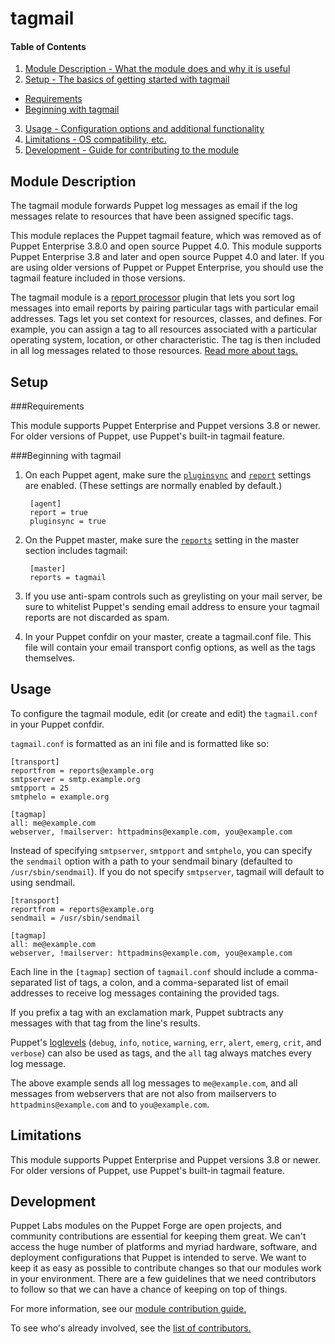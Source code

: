 # tagmail

#### Table of Contents

1. [Module Description - What the module does and why it is useful](#module-description)
2. [Setup - The basics of getting started with tagmail](#setup)
  * [Requirements](#requirements)
  * [Beginning with tagmail](#beginning-with-tagmail)
3. [Usage - Configuration options and additional functionality](#usage)
4. [Limitations - OS compatibility, etc.](#limitations)
5. [Development - Guide for contributing to the module](#development)


## Module Description

The tagmail module forwards Puppet log messages as email if the log messages relate to resources that have been assigned specific tags.
 
This module replaces the Puppet tagmail feature, which was removed as of Puppet Enterprise 3.8.0 and open source Puppet 4.0. This module supports Puppet Enterprise 3.8 and later and open source Puppet 4.0 and later. If you are using older versions of Puppet or Puppet Enterprise, you should use the tagmail feature included in those versions. 

The tagmail module is a [report processor](https://docs.puppetlabs.com/guides/reporting.html) plugin that lets you sort log messages into email reports by pairing particular tags with particular email addresses. Tags let you set context for resources, classes, and defines. For example, you can assign a tag to all resources associated with a particular operating system, location, or other characteristic. The tag is then included in all log messages related to those resources. [Read more about tags.](http://docs.puppetlabs.com/puppet/latest/reference/lang_tags.html)

## Setup

###Requirements

This module supports Puppet Enterprise and Puppet versions 3.8 or newer. For older versions of Puppet, use Puppet's built-in tagmail feature.

###Beginning with tagmail

1. On each Puppet agent, make sure the [`pluginsync`](https://docs.puppetlabs.com/references/latest/configuration.html#pluginsync) and [`report`](https://docs.puppetlabs.com/references/latest/configuration.html#report) settings are enabled. (These settings are normally enabled by default.)

        [agent]
        report = true
        pluginsync = true

2. On the Puppet master, make sure the [`reports`](https://docs.puppetlabs.com/references/4.2.latest/configuration.html#reports) setting in the master section includes tagmail:

        [master]
        reports = tagmail

3. If you use anti-spam controls such as greylisting on your mail server, be sure to whitelist Puppet's sending email address to ensure your tagmail reports are not discarded as spam.

4. In your Puppet confdir on your master, create a tagmail.conf file. This file will contain your email transport config options, as well as the tags themselves.

## Usage

To configure the tagmail module, edit (or create and edit) the `tagmail.conf` in your Puppet confdir.

`tagmail.conf` is formatted as an ini file and is formatted like so:

~~~
[transport]
reportfrom = reports@example.org
smtpserver = smtp.example.org
smtpport = 25
smtphelo = example.org

[tagmap]
all: me@example.com
webserver, !mailserver: httpadmins@example.com, you@example.com
~~~

Instead of specifying `smtpserver`, `smtpport` and `smtphelo`, you can specify the `sendmail` option with a path to your sendmail binary (defaulted to `/usr/sbin/sendmail`). If you do not specify `smtpserver`, tagmail will default to using sendmail.

~~~
[transport]
reportfrom = reports@example.org
sendmail = /usr/sbin/sendmail

[tagmap]
all: me@example.com
webserver, !mailserver: httpadmins@example.com, you@example.com
~~~

Each line in the `[tagmap]` section of `tagmail.conf` should include a comma-separated list of tags, a colon, and a comma-separated list of email addresses to receive log messages containing the provided tags.

If you prefix a tag with an exclamation mark, Puppet subtracts any messages with that tag from the line's results.

Puppet's [loglevels](https://docs.puppetlabs.com/references/latest/metaparameter.html#loglevel) (`debug`, `info`, `notice`, `warning`, `err`, `alert`, `emerg`, `crit`, and `verbose`) can also be used as tags, and the `all` tag always matches every log message.

The above example sends all log messages to `me@example.com`, and all messages from webservers that are not also from mailservers to `httpadmins@example.com` and to `you@example.com`.


## Limitations

This module supports Puppet Enterprise and Puppet versions 3.8 or newer. For older versions of Puppet, use Puppet's built-in tagmail feature.


## Development

Puppet Labs modules on the Puppet Forge are open projects, and community contributions are essential for keeping them great. We can't access the huge number of platforms and myriad hardware, software, and deployment configurations that Puppet is intended to serve. We want to keep it as easy as possible to contribute changes so that our modules work in your environment. There are a few guidelines that we need contributors to follow so that we can have a chance of keeping on top of things.

For more information, see our [module contribution guide.](https://docs.puppetlabs.com/forge/contributing.html)

To see who's already involved, see the [list of contributors.](https://github.com/puppetlabs/puppetlabs-tagmail/graphs/contributors)
